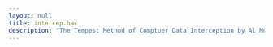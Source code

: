 ```yaml
---
layout: null
title: intercep.hac
description: "The Tempest Method of Comptuer Data Interception by Al Muick (Needs Editing)"
---
```

